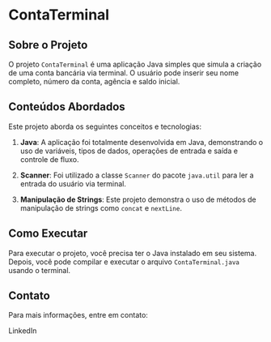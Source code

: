 # ContaTerminal

## Sobre o Projeto
O projeto `ContaTerminal` é uma aplicação Java simples que simula a criação de uma conta bancária via terminal. O usuário pode inserir seu nome completo, número da conta, agência e saldo inicial.

## Conteúdos Abordados
Este projeto aborda os seguintes conceitos e tecnologias:

1. **Java**: A aplicação foi totalmente desenvolvida em Java, demonstrando o uso de variáveis, tipos de dados, operações de entrada e saída e controle de fluxo.

2. **Scanner**: Foi utilizado a classe `Scanner` do pacote `java.util` para ler a entrada do usuário via terminal.

3. **Manipulação de Strings**: Este projeto demonstra o uso de métodos de manipulação de strings como `concat` e `nextLine`.

## Como Executar
Para executar o projeto, você precisa ter o Java instalado em seu sistema. Depois, você pode compilar e executar o arquivo `ContaTerminal.java` usando o terminal.

## Contato
Para mais informações, entre em contato:

LinkedIn

